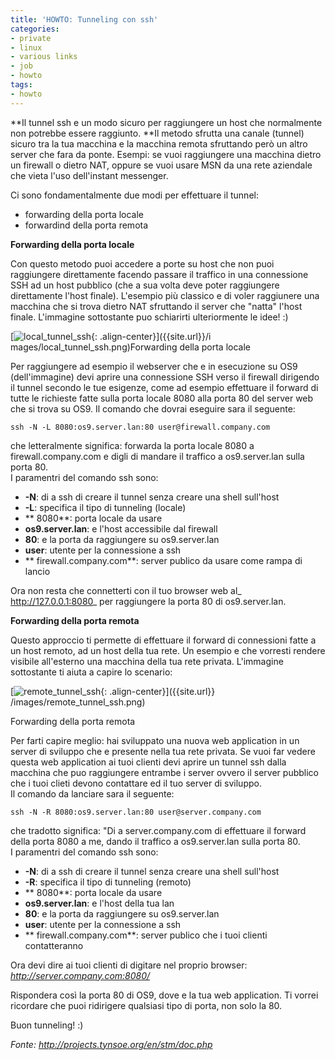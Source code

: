 ```yaml
---
title: 'HOWTO: Tunneling con ssh'
categories:
- private
- linux
- various links
- job
- howto
tags:
- howto
---
```

**Il tunnel ssh e un modo sicuro per raggiungere un host che normalmente non potrebbe essere raggiunto. **Il metodo sfrutta una canale (tunnel) sicuro tra la tua macchina e la macchina remota sfruttando però un altro server che fara da ponte. Esempi: se vuoi raggiungere una macchina dietro un firewall o dietro NAT, oppure se vuoi usare MSN da una rete aziendale che vieta l'uso dell'instant messenger.

Ci sono fondamentalmente due modi per effettuare il tunnel:

  * forwarding della porta locale
  * forwardind della porta remota
  

  
**Forwarding della porta locale**

Con questo metodo puoi accedere a porte su host che non puoi raggiungere
direttamente facendo passare il traffico in una connessione SSH ad un host
pubblico (che a sua volta deve poter raggiungere direttamente l'host finale).
L'esempio più classico e di voler raggiunere una macchina che si trova dietro
NAT sfruttando il server che "natta" l'host finale. L'immagine sottostante puo
schiarirti ulteriormente le idee! :)

[![local_tunnel_ssh]({{site.url}}/images/local_tunnel_ssh.png){: .align-center}]({{site.url}}/i
mages/local_tunnel_ssh.png)Forwarding della porta locale

Per raggiungere ad esempio il webserver che e in esecuzione su OS9
(dell'immagine) devi aprire una connessione SSH verso il firewall dirigendo il
tunnel secondo le tue esigenze, come ad esempio effettuare il forward di tutte
le richieste fatte sulla porta locale 8080 alla porta 80 del server web che si
trova su OS9. Il comando che dovrai eseguire sara il seguente:

    
    
    ssh -N -L 8080:os9.server.lan:80 user@firewall.company.com

  
che letteralmente significa: forwarda la porta locale 8080 a
firewall.company.com e digli di mandare il traffico a os9.server.lan sulla
porta 80.  
I paramentri del comando ssh sono:

  * **-N**: di a ssh di creare il tunnel senza creare una shell sull'host
  * **-L**: specifica il tipo di tunneling (locale)
  * ** 8080**: porta locale da usare
  * **os9.server.lan**: e l'host accessibile dal firewall
  * **80**: e la porta da raggiungere su os9.server.lan
  * **user**: utente per la connessione a ssh
  * ** firewall.company.com**: server publico da usare come rampa di lancio
  

  
Ora non resta che connetterti con il tuo browser web al_
http://127.0.0.1:8080_ per raggiungere la porta 80 di os9.server.lan.

**Forwarding della porta remota**

Questo approccio ti permette di effettuare il forward di connessioni fatte a
un host remoto, ad un host della tua rete. Un esempio e che vorresti rendere
visibile all'esterno una macchina della tua rete privata. L'immagine
sottostante ti aiuta a capire lo scenario:

[![remote_tunnel_ssh]({{site.url}}/images/remote_tunnel_ssh.png){: .align-center}]({{site.url}}
/images/remote_tunnel_ssh.png)

Forwarding della porta remota

Per farti capire meglio: hai sviluppato una nuova web application in un server
di sviluppo che e presente nella tua rete privata. Se vuoi far vedere questa
web application ai tuoi clienti devi aprire un tunnel ssh dalla macchina che
puo raggiungere entrambe i server ovvero il server pubblico che i tuoi clieti
devono contattare ed il tuo server di sviluppo.  
Il comando da lanciare sara il seguente:

    
    
    ssh -N -R 8080:os9.server.lan:80 user@server.company.com

  
che tradotto significa: "Di a server.company.com di effettuare il forward
della porta 8080 a me, dando il traffico a os9.server.lan sulla porta 80.  
I paramentri del comando ssh sono:

  * **-N**: di a ssh di creare il tunnel senza creare una shell sull'host
  * **-R**: specifica il tipo di tunneling (remoto)
  * ** 8080**: porta locale da usare
  * **os9.server.lan**: e l'host della tua lan
  * **80**: e la porta da raggiungere su os9.server.lan
  * **user**: utente per la connessione a ssh
  * ** firewall.company.com**: server publico che i tuoi clienti contatteranno
  

  
Ora devi dire ai tuoi clienti di digitare nel proprio browser:
_http://server.company.com:8080/_

Rispondera così la porta 80 di OS9, dove e la tua web application. Ti vorrei
ricordare che puoi ridirigere qualsiasi tipo di porta, non solo la 80.

Buon tunneling! :)

_Fonte: <http://projects.tynsoe.org/en/stm/doc.php>_  

